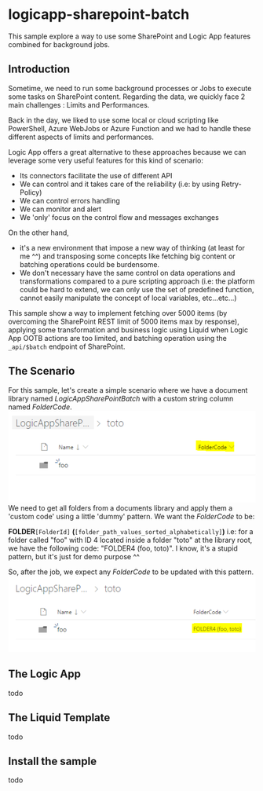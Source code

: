 # logicapp-sharepoint-batch
This sample explore a way to use some SharePoint and Logic App features combined for background jobs.
## Introduction
Sometime, we need to run some background processes or Jobs to execute some tasks on SharePoint content. Regarding the data, we quickly face 2 main challenges : Limits and Performances.

Back in the day, we liked to use some local or cloud scripting like PowerShell, Azure WebJobs or Azure Function and we had to handle these different aspects of limits and performances.

Logic App offers a great alternative to these approaches because we can leverage some very useful features for this kind of scenario:

 - Its connectors facilitate the use of different API 
 - We can control and it takes care of the reliability (i.e: by using Retry-Policy)
 - We can control errors handling
 - We can monitor and alert
 - We 'only' focus on the control flow and messages exchanges

On the other hand,

 - it's a new environment that impose a new way of thinking (at least for me ^^) and transposing some concepts like fetching big content or batching operations could be burdensome.
 - We don't necessary have the same control on data operations and transformations compared to a pure scripting approach (i.e: the platform could be hard to extend, we can only use the set of predefined function, cannot easily manipulate the concept of local variables, etc...etc...)

This sample show a way to implement fetching over 5000 items (by overcoming the SharePoint REST limit of 5000 items max by response), applying some transformation and business logic using Liquid when Logic App OOTB actions are too limited, and batching operation using the `_api/$batch` endpoint of SharePoint.
## The Scenario
For this sample, let's create a simple scenario where we have a document library named *LogicAppSharePointBatch* with a custom string column named *FolderCode*.
![list1](https://github.com/piou13/logicapp-sharepoint-batch/blob/master/docs/list1.PNG)
We need to get all folders from a documents library  and apply them a 'custom code' using a little 'dummy' pattern.
We want the *FolderCode* to be:

**FOLDER**`[FolderId]` **(**`[folder_path_values_sorted_alphabetically]`**)**
i.e: for a folder called "foo" with ID 4 located inside a folder "toto" at the library root, we have the following code: "FOLDER4 (foo, toto)".
I know, it's a stupid pattern, but it's just for demo purpose ^^

So, after the job, we expect any *FolderCode* to be updated with this pattern.
![enter image description here](https://github.com/piou13/logicapp-sharepoint-batch/blob/master/docs/list2.PNG)
## The Logic App
todo
## The Liquid Template
todo
## Install the sample
todo